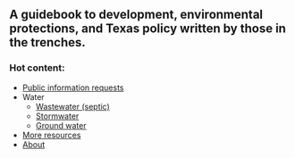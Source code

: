 ## A guidebook to development, environmental protections, and Texas policy written by those in the trenches.

### Hot content:
- [Public information requests]()
- Water
    - [Wastewater (septic)]()
    - [Stormwater]()
    - [Ground water]()
- [More resources]()
- [About]()
